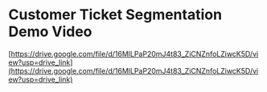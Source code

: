 # Customer Ticket Segmentation Demo Video
[https://drive.google.com/file/d/16MlLPaP20mJ4t83_ZiCNZnfoLZiwcK5D/view?usp=drive_link](https://drive.google.com/file/d/16MlLPaP20mJ4t83_ZiCNZnfoLZiwcK5D/view?usp=drive_link)
